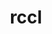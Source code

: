 ---
title: "rccl"
layout: cache
categories: [package, develop]
meta: {"compilers": ["gcc@13.2.0"], "num_specs": 133, "num_specs_by_stack": {"ml-linux-x86_64-rocm": 6, "root": 133}, "oss": ["ubuntu24.04"], "platforms": ["linux"], "stacks": ["ml-linux-x86_64-rocm", "root"], "targets": ["x86_64_v3"], "versions": ["6.1.2", "6.2.4", "6.3.3", "6.4.0", "6.4.2", "6.4.3"]}
spec_details: [{"compiler": "gcc@13.2.0", "hash": "225pxsad7r5s47etoxn4jyckgdu7dhyk", "os": "ubuntu24.04", "platform": "linux", "size": "-", "stacks": ["root"], "target": "x86_64_v3", "variants": ["amdgpu_target:=gfx90a", "~asan", "build_system=cmake", "build_type=Release", "generator=make", "~ipo", "patches:=68a55d8"], "versions": ["6.2.4"]}, {"compiler": "gcc@13.2.0", "hash": "2m53xdmrlwn4ajmwt6hvgqtknizbbuup", "os": "ubuntu24.04", "platform": "linux", "size": "-", "stacks": ["root"], "target": "x86_64_v3", "variants": ["amdgpu_target:=gfx90a", "~asan", "build_system=cmake", "build_type=Release", "generator=make", "~ipo", "patches:=68a55d8"], "versions": ["6.2.4"]}, {"compiler": "gcc@13.2.0", "hash": "2tvj3f7ysisseo3mzayivgeu6rbe6tr2", "os": "ubuntu24.04", "platform": "linux", "size": "-", "stacks": ["root"], "target": "x86_64_v3", "variants": ["amdgpu_target:=gfx90a", "~asan", "build_system=cmake", "build_type=Release", "commit=2f7ac66cd64c68d4af8bb4562ce193778a7e470e", "generator=make", "~ipo", "patches:=0f4d55e"], "versions": ["6.4.3"]}, {"compiler": "gcc@13.2.0", "hash": "3egy4c26ikykwhngnu3mvg77upe7zvx7", "os": "ubuntu24.04", "platform": "linux", "size": "-", "stacks": ["root"], "target": "x86_64_v3", "variants": ["amdgpu_target:=gfx90a", "~asan", "build_system=cmake", "build_type=Release", "generator=make", "~ipo", "patches:=68a55d8"], "versions": ["6.2.4"]}, {"compiler": "gcc@13.2.0", "hash": "3g6jfln5bcfzzn7qjwn7psyb5ynts5st", "os": "ubuntu24.04", "platform": "linux", "size": "-", "stacks": ["root"], "target": "x86_64_v3", "variants": ["amdgpu_target:=gfx90a", "~asan", "build_system=cmake", "build_type=Release", "generator=make", "~ipo", "patches:=68a55d8"], "versions": ["6.1.2"]}, {"compiler": "gcc@13.2.0", "hash": "3ln3tpfrsnzfmlykbtltuj5gor2lhqim", "os": "ubuntu24.04", "platform": "linux", "size": "-", "stacks": ["root"], "target": "x86_64_v3", "variants": ["amdgpu_target:=gfx90a", "~asan", "build_system=cmake", "build_type=Release", "generator=make", "~ipo", "patches:=68a55d8"], "versions": ["6.2.4"]}, {"compiler": "gcc@13.2.0", "hash": "3mv3r4y5wcnbfis4nllso5wyqobcfe3h", "os": "ubuntu24.04", "platform": "linux", "size": "-", "stacks": ["root"], "target": "x86_64_v3", "variants": ["amdgpu_target:=gfx90a", "~asan", "build_system=cmake", "build_type=Release", "generator=make", "~ipo", "patches:=68a55d8"], "versions": ["6.2.4"]}, {"compiler": "gcc@13.2.0", "hash": "3ro37rattu3unm6mljpixr7hn6hi4dg4", "os": "ubuntu24.04", "platform": "linux", "size": "-", "stacks": ["root"], "target": "x86_64_v3", "variants": ["amdgpu_target:=gfx90a", "~asan", "build_system=cmake", "build_type=Release", "commit=9a0e6a114c8f7371fa3050b413a350d6945fb7db", "generator=make", "~ipo", "patches:=08011b4"], "versions": ["6.3.3"]}, {"compiler": "gcc@13.2.0", "hash": "3st7unr6qi75yohwuxhsp2impxuh24n4", "os": "ubuntu24.04", "platform": "linux", "size": "-", "stacks": ["root"], "target": "x86_64_v3", "variants": ["amdgpu_target:=gfx90a", "~asan", "build_system=cmake", "build_type=Release", "generator=make", "~ipo", "patches:=08011b4"], "versions": ["6.3.3"]}, {"compiler": "gcc@13.2.0", "hash": "3syyfwtfw5ix3bs3m5tbyxjp4e3cmczl", "os": "ubuntu24.04", "platform": "linux", "size": "-", "stacks": ["ml-linux-x86_64-rocm", "root"], "target": "x86_64_v3", "variants": ["amdgpu_target:=gfx90a", "~asan", "build_system=cmake", "build_type=Release", "commit=9a0e6a114c8f7371fa3050b413a350d6945fb7db", "generator=make", "~ipo", "patches:=08011b4"], "versions": ["6.3.3"]}, {"compiler": "gcc@13.2.0", "hash": "4gejqedex4kzu2z6rqqwxlpdhyxcn5ma", "os": "ubuntu24.04", "platform": "linux", "size": "-", "stacks": ["root"], "target": "x86_64_v3", "variants": ["amdgpu_target:=gfx90a", "~asan", "build_system=cmake", "build_type=Release", "commit=9a0e6a114c8f7371fa3050b413a350d6945fb7db", "generator=make", "~ipo", "patches:=08011b4"], "versions": ["6.3.3"]}, {"compiler": "gcc@13.2.0", "hash": "4ggbdr4c4ue4gbvmlcit2u6e6gcase6m", "os": "ubuntu24.04", "platform": "linux", "size": "-", "stacks": ["ml-linux-x86_64-rocm", "root"], "target": "x86_64_v3", "variants": ["amdgpu_target:=gfx90a", "~asan", "build_system=cmake", "build_type=Release", "commit=2f7ac66cd64c68d4af8bb4562ce193778a7e470e", "generator=make", "~ipo", "patches:=0f4d55e"], "versions": ["6.4.3"]}, {"compiler": "gcc@13.2.0", "hash": "4mn2v2fqkwstaqyi2e7g5zajqinh2zku", "os": "ubuntu24.04", "platform": "linux", "size": "-", "stacks": ["root"], "target": "x86_64_v3", "variants": ["amdgpu_target:=gfx90a", "~asan", "build_system=cmake", "build_type=Release", "generator=make", "~ipo", "patches:=68a55d8"], "versions": ["6.1.2"]}, {"compiler": "gcc@13.2.0", "hash": "4nidltjs6w2mtg3luvvblyeu7ax7okcs", "os": "ubuntu24.04", "platform": "linux", "size": "-", "stacks": ["root"], "target": "x86_64_v3", "variants": ["amdgpu_target:=gfx90a", "~asan", "build_system=cmake", "build_type=Release", "generator=make", "~ipo", "patches:=68a55d8"], "versions": ["6.2.4"]}, {"compiler": "gcc@13.2.0", "hash": "4vie2y3uawtidnco77ioay6vzsjxapoa", "os": "ubuntu24.04", "platform": "linux", "size": "-", "stacks": ["root"], "target": "x86_64_v3", "variants": ["amdgpu_target:=gfx90a", "~asan", "build_system=cmake", "build_type=Release", "generator=make", "~ipo", "patches:=68a55d8"], "versions": ["6.2.4"]}, {"compiler": "gcc@13.2.0", "hash": "55u3eu6dc4o47vyat4bzpayrqbzxtsla", "os": "ubuntu24.04", "platform": "linux", "size": "-", "stacks": ["root"], "target": "x86_64_v3", "variants": ["amdgpu_target:=gfx90a", "~asan", "build_system=cmake", "build_type=Release", "generator=make", "~ipo", "patches:=68a55d8"], "versions": ["6.1.2"]}, {"compiler": "gcc@13.2.0", "hash": "5aycsfapbriepixbrsjuv2jygbtpghpe", "os": "ubuntu24.04", "platform": "linux", "size": "-", "stacks": ["root"], "target": "x86_64_v3", "variants": ["amdgpu_target:=gfx90a", "~asan", "build_system=cmake", "build_type=Release", "generator=make", "~ipo", "patches:=68a55d8"], "versions": ["6.2.4"]}, {"compiler": "gcc@13.2.0", "hash": "5dfpa6fohwx5fgr2wsrnwvzg42x2edqr", "os": "ubuntu24.04", "platform": "linux", "size": "-", "stacks": ["root"], "target": "x86_64_v3", "variants": ["amdgpu_target:=gfx90a", "~asan", "build_system=cmake", "build_type=Release", "generator=make", "~ipo", "patches:=68a55d8"], "versions": ["6.2.4"]}, {"compiler": "gcc@13.2.0", "hash": "5fe5vgr7i3hfwj3fuxq52qb3gewat2lz", "os": "ubuntu24.04", "platform": "linux", "size": "-", "stacks": ["ml-linux-x86_64-rocm", "root"], "target": "x86_64_v3", "variants": ["amdgpu_target:=gfx90a", "~asan", "build_system=cmake", "build_type=Release", "commit=2f7ac66cd64c68d4af8bb4562ce193778a7e470e", "generator=make", "~ipo", "patches:=0f4d55e"], "versions": ["6.4.3"]}, {"compiler": "gcc@13.2.0", "hash": "5gslbolryorsf7qz7uiht5772muosagt", "os": "ubuntu24.04", "platform": "linux", "size": "-", "stacks": ["root"], "target": "x86_64_v3", "variants": ["amdgpu_target:=gfx90a", "~asan", "build_system=cmake", "build_type=Release", "generator=make", "~ipo", "patches:=68a55d8"], "versions": ["6.2.4"]}, {"compiler": "gcc@13.2.0", "hash": "5rpinnfrzh6k2d3flsgauruwfc7ulg7l", "os": "ubuntu24.04", "platform": "linux", "size": "-", "stacks": ["root"], "target": "x86_64_v3", "variants": ["amdgpu_target:=gfx90a", "~asan", "build_system=cmake", "build_type=Release", "commit=2f7ac66cd64c68d4af8bb4562ce193778a7e470e", "generator=make", "~ipo", "patches:=0f4d55e"], "versions": ["6.4.3"]}, {"compiler": "gcc@13.2.0", "hash": "63af5ifojjlsiqo6yynozlrzvb3zjplg", "os": "ubuntu24.04", "platform": "linux", "size": "-", "stacks": ["root"], "target": "x86_64_v3", "variants": ["amdgpu_target:=gfx90a", "~asan", "build_system=cmake", "build_type=Release", "commit=9a0e6a114c8f7371fa3050b413a350d6945fb7db", "generator=make", "~ipo", "patches:=08011b4"], "versions": ["6.3.3"]}, {"compiler": "gcc@13.2.0", "hash": "65lcvb4ddi37q4psxbrl5na65nsnqbf6", "os": "ubuntu24.04", "platform": "linux", "size": "-", "stacks": ["root"], "target": "x86_64_v3", "variants": ["amdgpu_target:=gfx90a", "~asan", "build_system=cmake", "build_type=Release", "generator=make", "~ipo", "patches:=68a55d8"], "versions": ["6.1.2"]}, {"compiler": "gcc@13.2.0", "hash": "6ddiuyfslpxob5askbkvc3j7pci3oop4", "os": "ubuntu24.04", "platform": "linux", "size": "-", "stacks": ["root"], "target": "x86_64_v3", "variants": ["amdgpu_target:=gfx90a", "~asan", "build_system=cmake", "build_type=Release", "generator=make", "~ipo", "patches:=68a55d8"], "versions": ["6.2.4"]}, {"compiler": "gcc@13.2.0", "hash": "6olin24r3qtwrqodiyuot4uwmybzyput", "os": "ubuntu24.04", "platform": "linux", "size": "-", "stacks": ["root"], "target": "x86_64_v3", "variants": ["amdgpu_target:=gfx90a", "~asan", "build_system=cmake", "build_type=Release", "generator=make", "~ipo", "patches:=08011b4"], "versions": ["6.3.3"]}, {"compiler": "gcc@13.2.0", "hash": "7l5itbfixcl3s75lp7bs2lgcs5o4d5wl", "os": "ubuntu24.04", "platform": "linux", "size": "-", "stacks": ["root"], "target": "x86_64_v3", "variants": ["amdgpu_target:=gfx90a", "~asan", "build_system=cmake", "build_type=Release", "generator=make", "~ipo", "patches:=0f4d55e"], "versions": ["6.4.0"]}, {"compiler": "gcc@13.2.0", "hash": "7mrbi27p7ghfnyjk2p2aywo7uf3ewhq5", "os": "ubuntu24.04", "platform": "linux", "size": "-", "stacks": ["root"], "target": "x86_64_v3", "variants": ["amdgpu_target:=gfx90a", "~asan", "build_system=cmake", "build_type=Release", "generator=make", "~ipo", "patches:=68a55d8"], "versions": ["6.1.2"]}, {"compiler": "gcc@13.2.0", "hash": "ac6muaicimswbwyxy7s2zx7ty63eraqi", "os": "ubuntu24.04", "platform": "linux", "size": "-", "stacks": ["root"], "target": "x86_64_v3", "variants": ["amdgpu_target:=gfx90a", "~asan", "build_system=cmake", "build_type=Release", "generator=make", "~ipo", "patches:=68a55d8"], "versions": ["6.2.4"]}, {"compiler": "gcc@13.2.0", "hash": "agam32n4elt4bmhivx4oingp2u4ftj5j", "os": "ubuntu24.04", "platform": "linux", "size": "-", "stacks": ["root"], "target": "x86_64_v3", "variants": ["amdgpu_target:=gfx90a", "~asan", "build_system=cmake", "build_type=Release", "generator=make", "~ipo", "patches:=68a55d8"], "versions": ["6.1.2"]}, {"compiler": "gcc@13.2.0", "hash": "alcl7iol52p26x3z6jf6bfuvbsqioulb", "os": "ubuntu24.04", "platform": "linux", "size": "-", "stacks": ["root"], "target": "x86_64_v3", "variants": ["amdgpu_target:=gfx90a", "~asan", "build_system=cmake", "build_type=Release", "generator=make", "~ipo", "patches:=08011b4"], "versions": ["6.3.3"]}, {"compiler": "gcc@13.2.0", "hash": "almgdyw7k7qgraqjurzkloufr7ktvoy5", "os": "ubuntu24.04", "platform": "linux", "size": "-", "stacks": ["root"], "target": "x86_64_v3", "variants": ["amdgpu_target:=gfx90a", "~asan", "build_system=cmake", "build_type=Release", "commit=9a0e6a114c8f7371fa3050b413a350d6945fb7db", "generator=make", "~ipo", "patches:=08011b4"], "versions": ["6.3.3"]}, {"compiler": "gcc@13.2.0", "hash": "amqhumsjtsxwrp37pz2aiwpcwwtxtbda", "os": "ubuntu24.04", "platform": "linux", "size": "-", "stacks": ["root"], "target": "x86_64_v3", "variants": ["amdgpu_target:=gfx90a", "~asan", "build_system=cmake", "build_type=Release", "commit=2f7ac66cd64c68d4af8bb4562ce193778a7e470e", "generator=make", "~ipo", "patches:=0f4d55e"], "versions": ["6.4.3"]}, {"compiler": "gcc@13.2.0", "hash": "azg36jcycr33kidnadz4cwco2bl2ei5r", "os": "ubuntu24.04", "platform": "linux", "size": "-", "stacks": ["root"], "target": "x86_64_v3", "variants": ["amdgpu_target:=gfx90a", "~asan", "build_system=cmake", "build_type=Release", "generator=make", "~ipo", "patches:=08011b4"], "versions": ["6.3.3"]}, {"compiler": "gcc@13.2.0", "hash": "b4ccfycardvi4p4wesrdcnczmtpxtndn", "os": "ubuntu24.04", "platform": "linux", "size": "-", "stacks": ["root"], "target": "x86_64_v3", "variants": ["amdgpu_target:=gfx90a", "~asan", "build_system=cmake", "build_type=Release", "commit=2f7ac66cd64c68d4af8bb4562ce193778a7e470e", "generator=make", "~ipo", "patches:=0f4d55e"], "versions": ["6.4.3"]}, {"compiler": "gcc@13.2.0", "hash": "bgubwcyylvfe5zlsd5ubtc3wtaswpzfh", "os": "ubuntu24.04", "platform": "linux", "size": "-", "stacks": ["root"], "target": "x86_64_v3", "variants": ["amdgpu_target:=gfx90a", "~asan", "build_system=cmake", "build_type=Release", "commit=9a0e6a114c8f7371fa3050b413a350d6945fb7db", "generator=make", "~ipo", "patches:=08011b4"], "versions": ["6.3.3"]}, {"compiler": "gcc@13.2.0", "hash": "brpkwwynxpeeo45cww2b3i4z5uyigcbj", "os": "ubuntu24.04", "platform": "linux", "size": "-", "stacks": ["root"], "target": "x86_64_v3", "variants": ["amdgpu_target:=gfx90a", "~asan", "build_system=cmake", "build_type=Release", "generator=make", "~ipo", "patches:=08011b4"], "versions": ["6.3.3"]}, {"compiler": "gcc@13.2.0", "hash": "c6yc4kuecmdykala5pn7rqwz6fwhyjri", "os": "ubuntu24.04", "platform": "linux", "size": "-", "stacks": ["root"], "target": "x86_64_v3", "variants": ["amdgpu_target:=gfx90a", "~asan", "build_system=cmake", "build_type=Release", "generator=make", "~ipo", "patches:=68a55d8"], "versions": ["6.2.4"]}, {"compiler": "gcc@13.2.0", "hash": "caea26g2wtc4jb3ovzp6znntstmedbu4", "os": "ubuntu24.04", "platform": "linux", "size": "-", "stacks": ["root"], "target": "x86_64_v3", "variants": ["amdgpu_target:=gfx90a", "~asan", "build_system=cmake", "build_type=Release", "generator=make", "~ipo", "patches:=68a55d8"], "versions": ["6.2.4"]}, {"compiler": "gcc@13.2.0", "hash": "cbhl76kwjpdc36qfbscexalocyu74dzj", "os": "ubuntu24.04", "platform": "linux", "size": "-", "stacks": ["root"], "target": "x86_64_v3", "variants": ["amdgpu_target:=gfx90a", "~asan", "build_system=cmake", "build_type=Release", "generator=make", "~ipo", "patches:=68a55d8"], "versions": ["6.2.4"]}, {"compiler": "gcc@13.2.0", "hash": "cgbgwsxicp4tpruwfcqbjdr7ffbayk7d", "os": "ubuntu24.04", "platform": "linux", "size": "-", "stacks": ["root"], "target": "x86_64_v3", "variants": ["amdgpu_target:=gfx90a", "~asan", "build_system=cmake", "build_type=Release", "commit=2f7ac66cd64c68d4af8bb4562ce193778a7e470e", "generator=make", "~ipo", "patches:=0f4d55e"], "versions": ["6.4.3"]}, {"compiler": "gcc@13.2.0", "hash": "cjtwntumwtxoewpbj5zgb4kipdzwfnbd", "os": "ubuntu24.04", "platform": "linux", "size": "-", "stacks": ["root"], "target": "x86_64_v3", "variants": ["amdgpu_target:=gfx90a", "~asan", "build_system=cmake", "build_type=Release", "generator=make", "~ipo", "patches:=68a55d8"], "versions": ["6.1.2"]}, {"compiler": "gcc@13.2.0", "hash": "cnun3h6x7gzdgpveznpvvcwmz53fktwr", "os": "ubuntu24.04", "platform": "linux", "size": "-", "stacks": ["root"], "target": "x86_64_v3", "variants": ["amdgpu_target:=gfx90a", "~asan", "build_system=cmake", "build_type=Release", "generator=make", "~ipo", "patches:=08011b4"], "versions": ["6.3.3"]}, {"compiler": "gcc@13.2.0", "hash": "cqnuge6fn2eq7mzl2xh6nqriaxhjruul", "os": "ubuntu24.04", "platform": "linux", "size": "-", "stacks": ["root"], "target": "x86_64_v3", "variants": ["amdgpu_target:=gfx90a", "~asan", "build_system=cmake", "build_type=Release", "generator=make", "~ipo", "patches:=68a55d8"], "versions": ["6.2.4"]}, {"compiler": "gcc@13.2.0", "hash": "csw6efynbwjmn3p4fjo2han543lfidkb", "os": "ubuntu24.04", "platform": "linux", "size": "-", "stacks": ["root"], "target": "x86_64_v3", "variants": ["amdgpu_target:=gfx90a", "~asan", "build_system=cmake", "build_type=Release", "commit=2f7ac66cd64c68d4af8bb4562ce193778a7e470e", "generator=make", "~ipo", "patches:=0f4d55e"], "versions": ["6.4.2"]}, {"compiler": "gcc@13.2.0", "hash": "cu35uw7dfpv767ocn3t3aggttr6fcjyk", "os": "ubuntu24.04", "platform": "linux", "size": "-", "stacks": ["root"], "target": "x86_64_v3", "variants": ["amdgpu_target:=gfx90a", "~asan", "build_system=cmake", "build_type=Release", "generator=make", "~ipo", "patches:=08011b4"], "versions": ["6.3.3"]}, {"compiler": "gcc@13.2.0", "hash": "cyt3e7kqf2nigtafxq6w7egy3zmqe7hf", "os": "ubuntu24.04", "platform": "linux", "size": "-", "stacks": ["root"], "target": "x86_64_v3", "variants": ["amdgpu_target:=gfx90a", "~asan", "build_system=cmake", "build_type=Release", "generator=make", "~ipo", "patches:=68a55d8"], "versions": ["6.1.2"]}, {"compiler": "gcc@13.2.0", "hash": "d4ik7l7gj2mvxkaswcrpukrwxsinwh4l", "os": "ubuntu24.04", "platform": "linux", "size": "-", "stacks": ["root"], "target": "x86_64_v3", "variants": ["amdgpu_target:=gfx90a", "~asan", "build_system=cmake", "build_type=Release", "commit=9a0e6a114c8f7371fa3050b413a350d6945fb7db", "generator=make", "~ipo", "patches:=08011b4"], "versions": ["6.3.3"]}, {"compiler": "gcc@13.2.0", "hash": "d4xeuahyqohar3zwadnyihrbqm7xexjj", "os": "ubuntu24.04", "platform": "linux", "size": "-", "stacks": ["root"], "target": "x86_64_v3", "variants": ["amdgpu_target:=gfx90a", "~asan", "build_system=cmake", "build_type=Release", "commit=9a0e6a114c8f7371fa3050b413a350d6945fb7db", "generator=make", "~ipo", "patches:=08011b4"], "versions": ["6.3.3"]}, {"compiler": "gcc@13.2.0", "hash": "dgl6vxfk3wfzdkcp7cizpxhmpk2uidrl", "os": "ubuntu24.04", "platform": "linux", "size": "-", "stacks": ["root"], "target": "x86_64_v3", "variants": ["amdgpu_target:=gfx90a", "~asan", "build_system=cmake", "build_type=Release", "generator=make", "~ipo", "patches:=68a55d8"], "versions": ["6.2.4"]}, {"compiler": "gcc@13.2.0", "hash": "dhelcszy46fv3o52mzlle6ottiwwjfmd", "os": "ubuntu24.04", "platform": "linux", "size": "-", "stacks": ["root"], "target": "x86_64_v3", "variants": ["amdgpu_target:=gfx90a", "~asan", "build_system=cmake", "build_type=Release", "generator=make", "~ipo", "patches:=08011b4"], "versions": ["6.3.3"]}, {"compiler": "gcc@13.2.0", "hash": "e24lltxewfau3ft6r2qszggrlf3exfgt", "os": "ubuntu24.04", "platform": "linux", "size": "-", "stacks": ["root"], "target": "x86_64_v3", "variants": ["amdgpu_target:=gfx90a", "~asan", "build_system=cmake", "build_type=Release", "generator=make", "~ipo", "patches:=0f4d55e"], "versions": ["6.4.0"]}, {"compiler": "gcc@13.2.0", "hash": "e3ezajkyks54waki5zpdns6kufj2tytd", "os": "ubuntu24.04", "platform": "linux", "size": "-", "stacks": ["root"], "target": "x86_64_v3", "variants": ["amdgpu_target:=gfx90a", "~asan", "build_system=cmake", "build_type=Release", "generator=make", "~ipo", "patches:=68a55d8"], "versions": ["6.2.4"]}, {"compiler": "gcc@13.2.0", "hash": "e3pyuuht5amayz7f2r5glspexoo7ylm4", "os": "ubuntu24.04", "platform": "linux", "size": "-", "stacks": ["root"], "target": "x86_64_v3", "variants": ["amdgpu_target:=gfx90a", "~asan", "build_system=cmake", "build_type=Release", "generator=make", "~ipo", "patches:=68a55d8"], "versions": ["6.2.4"]}, {"compiler": "gcc@13.2.0", "hash": "eimbsue3kyisknyxbnyhk3ezw3r5yjwk", "os": "ubuntu24.04", "platform": "linux", "size": "-", "stacks": ["root"], "target": "x86_64_v3", "variants": ["amdgpu_target:=gfx90a", "~asan", "build_system=cmake", "build_type=Release", "generator=make", "~ipo", "patches:=68a55d8"], "versions": ["6.2.4"]}, {"compiler": "gcc@13.2.0", "hash": "ennf5lm7rlzrzixrrka7pl6qjwlxcky7", "os": "ubuntu24.04", "platform": "linux", "size": "-", "stacks": ["root"], "target": "x86_64_v3", "variants": ["amdgpu_target:=gfx90a", "~asan", "build_system=cmake", "build_type=Release", "commit=2f7ac66cd64c68d4af8bb4562ce193778a7e470e", "generator=make", "~ipo", "patches:=0f4d55e"], "versions": ["6.4.3"]}, {"compiler": "gcc@13.2.0", "hash": "epx2ckf2jkem3xhot5e4lcbep7fsakjm", "os": "ubuntu24.04", "platform": "linux", "size": "-", "stacks": ["root"], "target": "x86_64_v3", "variants": ["amdgpu_target:=gfx90a", "~asan", "build_system=cmake", "build_type=Release", "generator=make", "~ipo", "patches:=08011b4"], "versions": ["6.3.3"]}, {"compiler": "gcc@13.2.0", "hash": "eqgiop27zpqirzyta2eo2tpl7sv4drlh", "os": "ubuntu24.04", "platform": "linux", "size": "-", "stacks": ["root"], "target": "x86_64_v3", "variants": ["amdgpu_target:=gfx90a", "~asan", "build_system=cmake", "build_type=Release", "generator=make", "~ipo", "patches:=68a55d8"], "versions": ["6.2.4"]}, {"compiler": "gcc@13.2.0", "hash": "ewdxdafcjgyl6iswxds5d75uytuhh7ps", "os": "ubuntu24.04", "platform": "linux", "size": "-", "stacks": ["root"], "target": "x86_64_v3", "variants": ["amdgpu_target:=gfx90a", "~asan", "build_system=cmake", "build_type=Release", "generator=make", "~ipo", "patches:=68a55d8"], "versions": ["6.1.2"]}, {"compiler": "gcc@13.2.0", "hash": "fcht52g2hvop6kyiefqtnbrxtx5kbwfd", "os": "ubuntu24.04", "platform": "linux", "size": "-", "stacks": ["root"], "target": "x86_64_v3", "variants": ["amdgpu_target:=gfx90a", "~asan", "build_system=cmake", "build_type=Release", "commit=9a0e6a114c8f7371fa3050b413a350d6945fb7db", "generator=make", "~ipo", "patches:=08011b4"], "versions": ["6.3.3"]}, {"compiler": "gcc@13.2.0", "hash": "ff3qalguwri3pywhj7l4qpyenx6snswm", "os": "ubuntu24.04", "platform": "linux", "size": "-", "stacks": ["root"], "target": "x86_64_v3", "variants": ["amdgpu_target:=gfx90a", "~asan", "build_system=cmake", "build_type=Release", "generator=make", "~ipo", "patches:=68a55d8"], "versions": ["6.2.4"]}, {"compiler": "gcc@13.2.0", "hash": "fn5frqf65lo75dcywom6bja6bl5j7siu", "os": "ubuntu24.04", "platform": "linux", "size": "-", "stacks": ["root"], "target": "x86_64_v3", "variants": ["amdgpu_target:=gfx90a", "~asan", "build_system=cmake", "build_type=Release", "commit=2f7ac66cd64c68d4af8bb4562ce193778a7e470e", "generator=make", "~ipo", "patches:=0f4d55e"], "versions": ["6.4.3"]}, {"compiler": "gcc@13.2.0", "hash": "fxpds3cc3da2a6ut2gcw6rcja6oekwpk", "os": "ubuntu24.04", "platform": "linux", "size": "-", "stacks": ["root"], "target": "x86_64_v3", "variants": ["amdgpu_target:=gfx90a", "~asan", "build_system=cmake", "build_type=Release", "generator=make", "~ipo", "patches:=68a55d8"], "versions": ["6.1.2"]}, {"compiler": "gcc@13.2.0", "hash": "gldk3gdh77b3zgkt4oggq3ruofnkwr3d", "os": "ubuntu24.04", "platform": "linux", "size": "-", "stacks": ["root"], "target": "x86_64_v3", "variants": ["amdgpu_target:=gfx90a", "~asan", "build_system=cmake", "build_type=Release", "commit=2f7ac66cd64c68d4af8bb4562ce193778a7e470e", "generator=make", "~ipo", "patches:=0f4d55e"], "versions": ["6.4.3"]}, {"compiler": "gcc@13.2.0", "hash": "guo3yyjlszg3ft63jezklavuqgszus2d", "os": "ubuntu24.04", "platform": "linux", "size": "-", "stacks": ["root"], "target": "x86_64_v3", "variants": ["amdgpu_target:=gfx90a", "~asan", "build_system=cmake", "build_type=Release", "generator=make", "~ipo", "patches:=0f4d55e"], "versions": ["6.4.0"]}, {"compiler": "gcc@13.2.0", "hash": "guwo3og6ejs6f7zguytytogg6pvjfizb", "os": "ubuntu24.04", "platform": "linux", "size": "-", "stacks": ["root"], "target": "x86_64_v3", "variants": ["amdgpu_target:=gfx90a", "~asan", "build_system=cmake", "build_type=Release", "generator=make", "~ipo", "patches:=08011b4"], "versions": ["6.3.3"]}, {"compiler": "gcc@13.2.0", "hash": "h6gnr2seihy7ynqenjijo55ckz6yyt72", "os": "ubuntu24.04", "platform": "linux", "size": "-", "stacks": ["root"], "target": "x86_64_v3", "variants": ["amdgpu_target:=gfx90a", "~asan", "build_system=cmake", "build_type=Release", "commit=9a0e6a114c8f7371fa3050b413a350d6945fb7db", "generator=make", "~ipo", "patches:=08011b4"], "versions": ["6.3.3"]}, {"compiler": "gcc@13.2.0", "hash": "hj6xavldfykhfmsfmqswghm4lmdzmiw2", "os": "ubuntu24.04", "platform": "linux", "size": "-", "stacks": ["root"], "target": "x86_64_v3", "variants": ["amdgpu_target:=gfx90a", "~asan", "build_system=cmake", "build_type=Release", "generator=make", "~ipo", "patches:=68a55d8"], "versions": ["6.1.2"]}, {"compiler": "gcc@13.2.0", "hash": "i3wjrr7kgmrohob5b6oqfr72zpzqqh4b", "os": "ubuntu24.04", "platform": "linux", "size": "-", "stacks": ["root"], "target": "x86_64_v3", "variants": ["amdgpu_target:=gfx90a", "~asan", "build_system=cmake", "build_type=Release", "generator=make", "~ipo", "patches:=68a55d8"], "versions": ["6.2.4"]}, {"compiler": "gcc@13.2.0", "hash": "i4yytaxjzrpqji5bx3eqyyhi7cz2mbdd", "os": "ubuntu24.04", "platform": "linux", "size": "-", "stacks": ["root"], "target": "x86_64_v3", "variants": ["amdgpu_target:=gfx90a", "~asan", "build_system=cmake", "build_type=Release", "generator=make", "~ipo", "patches:=68a55d8"], "versions": ["6.2.4"]}, {"compiler": "gcc@13.2.0", "hash": "ikk76pkxrvptqutjfqma2mam2d3ymgdg", "os": "ubuntu24.04", "platform": "linux", "size": "-", "stacks": ["root"], "target": "x86_64_v3", "variants": ["amdgpu_target:=gfx90a", "~asan", "build_system=cmake", "build_type=Release", "commit=9a0e6a114c8f7371fa3050b413a350d6945fb7db", "generator=make", "~ipo", "patches:=08011b4"], "versions": ["6.3.3"]}, {"compiler": "gcc@13.2.0", "hash": "ilygt6cgwbs3qf7djnjcfo2kd7tucaot", "os": "ubuntu24.04", "platform": "linux", "size": "-", "stacks": ["root"], "target": "x86_64_v3", "variants": ["amdgpu_target:=gfx90a", "~asan", "build_system=cmake", "build_type=Release", "commit=2f7ac66cd64c68d4af8bb4562ce193778a7e470e", "generator=make", "~ipo", "patches:=0f4d55e"], "versions": ["6.4.3"]}, {"compiler": "gcc@13.2.0", "hash": "itiwpnkbb3gjul25vk4wnuhwwghavv3o", "os": "ubuntu24.04", "platform": "linux", "size": "-", "stacks": ["root"], "target": "x86_64_v3", "variants": ["amdgpu_target:=gfx90a", "~asan", "build_system=cmake", "build_type=Release", "generator=make", "~ipo", "patches:=68a55d8"], "versions": ["6.2.4"]}, {"compiler": "gcc@13.2.0", "hash": "j6jy46qpfobtixcgdesibk3fnf2rkyyo", "os": "ubuntu24.04", "platform": "linux", "size": "-", "stacks": ["root"], "target": "x86_64_v3", "variants": ["amdgpu_target:=gfx90a", "~asan", "build_system=cmake", "build_type=Release", "generator=make", "~ipo", "patches:=68a55d8"], "versions": ["6.2.4"]}, {"compiler": "gcc@13.2.0", "hash": "jiyhjqgu5uw72afoxqkvziei5vznnskd", "os": "ubuntu24.04", "platform": "linux", "size": "-", "stacks": ["root"], "target": "x86_64_v3", "variants": ["amdgpu_target:=gfx90a", "~asan", "build_system=cmake", "build_type=Release", "commit=9a0e6a114c8f7371fa3050b413a350d6945fb7db", "generator=make", "~ipo", "patches:=08011b4"], "versions": ["6.3.3"]}, {"compiler": "gcc@13.2.0", "hash": "jz72jskxowwm7qetbmjo5x2dcirddini", "os": "ubuntu24.04", "platform": "linux", "size": "-", "stacks": ["root"], "target": "x86_64_v3", "variants": ["amdgpu_target:=gfx90a", "~asan", "build_system=cmake", "build_type=Release", "commit=9a0e6a114c8f7371fa3050b413a350d6945fb7db", "generator=make", "~ipo", "patches:=08011b4"], "versions": ["6.3.3"]}, {"compiler": "gcc@13.2.0", "hash": "kufhagqtkck3c73osqx7zcnqmmjved57", "os": "ubuntu24.04", "platform": "linux", "size": "-", "stacks": ["root"], "target": "x86_64_v3", "variants": ["amdgpu_target:=gfx90a", "~asan", "build_system=cmake", "build_type=Release", "generator=make", "~ipo", "patches:=68a55d8"], "versions": ["6.1.2"]}, {"compiler": "gcc@13.2.0", "hash": "kyggikpkuhffrfv7rnythguvl5m7fkds", "os": "ubuntu24.04", "platform": "linux", "size": "-", "stacks": ["root"], "target": "x86_64_v3", "variants": ["amdgpu_target:=gfx90a", "~asan", "build_system=cmake", "build_type=Release", "commit=2f7ac66cd64c68d4af8bb4562ce193778a7e470e", "generator=make", "~ipo", "patches:=0f4d55e"], "versions": ["6.4.3"]}, {"compiler": "gcc@13.2.0", "hash": "l3dunvdhc75goefazzwqp2r6tlz52pd6", "os": "ubuntu24.04", "platform": "linux", "size": "-", "stacks": ["root"], "target": "x86_64_v3", "variants": ["amdgpu_target:=gfx90a", "~asan", "build_system=cmake", "build_type=Release", "commit=2f7ac66cd64c68d4af8bb4562ce193778a7e470e", "generator=make", "~ipo", "patches:=0f4d55e"], "versions": ["6.4.3"]}, {"compiler": "gcc@13.2.0", "hash": "l4ykcw6qtzkuppgeaeoh5bvbk6ky5vae", "os": "ubuntu24.04", "platform": "linux", "size": "-", "stacks": ["root"], "target": "x86_64_v3", "variants": ["amdgpu_target:=gfx90a", "~asan", "build_system=cmake", "build_type=Release", "generator=make", "~ipo", "patches:=68a55d8"], "versions": ["6.2.4"]}, {"compiler": "gcc@13.2.0", "hash": "lbdhzyrur43v5rcbrnpzdptygxmc373f", "os": "ubuntu24.04", "platform": "linux", "size": "-", "stacks": ["root"], "target": "x86_64_v3", "variants": ["amdgpu_target:=gfx90a", "~asan", "build_system=cmake", "build_type=Release", "generator=make", "~ipo", "patches:=68a55d8"], "versions": ["6.2.4"]}, {"compiler": "gcc@13.2.0", "hash": "lca5u6cg6b6kp3pbe346y3tdbasyhty5", "os": "ubuntu24.04", "platform": "linux", "size": "-", "stacks": ["root"], "target": "x86_64_v3", "variants": ["amdgpu_target:=gfx90a", "~asan", "build_system=cmake", "build_type=Release", "generator=make", "~ipo", "patches:=68a55d8"], "versions": ["6.2.4"]}, {"compiler": "gcc@13.2.0", "hash": "lhcqck7c2zgyr5heue6qfqfw5nwg4vnf", "os": "ubuntu24.04", "platform": "linux", "size": "-", "stacks": ["root"], "target": "x86_64_v3", "variants": ["amdgpu_target:=gfx90a", "~asan", "build_system=cmake", "build_type=Release", "generator=make", "~ipo", "patches:=68a55d8"], "versions": ["6.2.4"]}, {"compiler": "gcc@13.2.0", "hash": "lqfr6vy43525qpreyc6rukhtahy7ahom", "os": "ubuntu24.04", "platform": "linux", "size": "-", "stacks": ["root"], "target": "x86_64_v3", "variants": ["amdgpu_target:=gfx90a", "~asan", "build_system=cmake", "build_type=Release", "generator=make", "~ipo", "patches:=08011b4"], "versions": ["6.3.3"]}, {"compiler": "gcc@13.2.0", "hash": "mf3pmvtaqnxjg2umzbneg6mjno6rcjia", "os": "ubuntu24.04", "platform": "linux", "size": "-", "stacks": ["root"], "target": "x86_64_v3", "variants": ["amdgpu_target:=gfx90a", "~asan", "build_system=cmake", "build_type=Release", "generator=make", "~ipo", "patches:=68a55d8"], "versions": ["6.1.2"]}, {"compiler": "gcc@13.2.0", "hash": "mg6kzfbhz3r2yyij2vd5teycj5z6i6xc", "os": "ubuntu24.04", "platform": "linux", "size": "-", "stacks": ["ml-linux-x86_64-rocm", "root"], "target": "x86_64_v3", "variants": ["amdgpu_target:=gfx90a", "~asan", "build_system=cmake", "build_type=Release", "commit=9a0e6a114c8f7371fa3050b413a350d6945fb7db", "generator=make", "~ipo", "patches:=08011b4"], "versions": ["6.3.3"]}, {"compiler": "gcc@13.2.0", "hash": "mhlae67jorizus33bt3g6lkdfzrwbavf", "os": "ubuntu24.04", "platform": "linux", "size": "-", "stacks": ["root"], "target": "x86_64_v3", "variants": ["amdgpu_target:=gfx90a", "~asan", "build_system=cmake", "build_type=Release", "generator=make", "~ipo", "patches:=68a55d8"], "versions": ["6.2.4"]}, {"compiler": "gcc@13.2.0", "hash": "mo3c26ve2axvaz32rlexkpyva65xinvn", "os": "ubuntu24.04", "platform": "linux", "size": "-", "stacks": ["root"], "target": "x86_64_v3", "variants": ["amdgpu_target:=gfx90a", "~asan", "build_system=cmake", "build_type=Release", "generator=make", "~ipo", "patches:=68a55d8"], "versions": ["6.2.4"]}, {"compiler": "gcc@13.2.0", "hash": "mpwvdlvcfp7q7y7t4pcqsdq45ke4ohpe", "os": "ubuntu24.04", "platform": "linux", "size": "-", "stacks": ["root"], "target": "x86_64_v3", "variants": ["amdgpu_target:=gfx90a", "~asan", "build_system=cmake", "build_type=Release", "commit=2f7ac66cd64c68d4af8bb4562ce193778a7e470e", "generator=make", "~ipo", "patches:=0f4d55e"], "versions": ["6.4.3"]}, {"compiler": "gcc@13.2.0", "hash": "mr2nzarsn26aqbwqzqk2rq7c7ectwmg4", "os": "ubuntu24.04", "platform": "linux", "size": "-", "stacks": ["root"], "target": "x86_64_v3", "variants": ["amdgpu_target:=gfx90a", "~asan", "build_system=cmake", "build_type=Release", "commit=9a0e6a114c8f7371fa3050b413a350d6945fb7db", "generator=make", "~ipo", "patches:=08011b4"], "versions": ["6.3.3"]}, {"compiler": "gcc@13.2.0", "hash": "npv7o6kykgkuho3eupmy6zx33uvvzd3u", "os": "ubuntu24.04", "platform": "linux", "size": "-", "stacks": ["root"], "target": "x86_64_v3", "variants": ["amdgpu_target:=gfx90a", "~asan", "build_system=cmake", "build_type=Release", "generator=make", "~ipo", "patches:=68a55d8"], "versions": ["6.2.4"]}, {"compiler": "gcc@13.2.0", "hash": "nqg2gipoc6zizptnfaq4wpyruwo3nmvj", "os": "ubuntu24.04", "platform": "linux", "size": "-", "stacks": ["root"], "target": "x86_64_v3", "variants": ["amdgpu_target:=gfx90a", "~asan", "build_system=cmake", "build_type=Release", "generator=make", "~ipo", "patches:=68a55d8"], "versions": ["6.2.4"]}, {"compiler": "gcc@13.2.0", "hash": "nteuiklzq6xq2vdeuspxchu727u3pfos", "os": "ubuntu24.04", "platform": "linux", "size": "-", "stacks": ["root"], "target": "x86_64_v3", "variants": ["amdgpu_target:=gfx90a", "~asan", "build_system=cmake", "build_type=Release", "commit=9a0e6a114c8f7371fa3050b413a350d6945fb7db", "generator=make", "~ipo", "patches:=08011b4"], "versions": ["6.3.3"]}, {"compiler": "gcc@13.2.0", "hash": "o652aypa3lelesaiyf25mabt2duhdp5c", "os": "ubuntu24.04", "platform": "linux", "size": "-", "stacks": ["root"], "target": "x86_64_v3", "variants": ["amdgpu_target:=gfx90a", "~asan", "build_system=cmake", "build_type=Release", "generator=make", "~ipo", "patches:=68a55d8"], "versions": ["6.2.4"]}, {"compiler": "gcc@13.2.0", "hash": "pee2n57fpetp2vjimylz4arvxf3jyisv", "os": "ubuntu24.04", "platform": "linux", "size": "-", "stacks": ["root"], "target": "x86_64_v3", "variants": ["amdgpu_target:=gfx90a", "~asan", "build_system=cmake", "build_type=Release", "commit=9a0e6a114c8f7371fa3050b413a350d6945fb7db", "generator=make", "~ipo", "patches:=08011b4"], "versions": ["6.3.3"]}, {"compiler": "gcc@13.2.0", "hash": "pgzf5m435h7bqdwndd6krlhodmn2v46n", "os": "ubuntu24.04", "platform": "linux", "size": "-", "stacks": ["root"], "target": "x86_64_v3", "variants": ["amdgpu_target:=gfx90a", "~asan", "build_system=cmake", "build_type=Release", "generator=make", "~ipo", "patches:=68a55d8"], "versions": ["6.1.2"]}, {"compiler": "gcc@13.2.0", "hash": "phgoahnzhryhzh6kgoaagsi2h7gpdgqv", "os": "ubuntu24.04", "platform": "linux", "size": "-", "stacks": ["root"], "target": "x86_64_v3", "variants": ["amdgpu_target:=gfx90a", "~asan", "build_system=cmake", "build_type=Release", "commit=2f7ac66cd64c68d4af8bb4562ce193778a7e470e", "generator=make", "~ipo", "patches:=0f4d55e"], "versions": ["6.4.2"]}, {"compiler": "gcc@13.2.0", "hash": "q5z477kiuppuuvwtvc33l3t5e72jqtfd", "os": "ubuntu24.04", "platform": "linux", "size": "-", "stacks": ["root"], "target": "x86_64_v3", "variants": ["amdgpu_target:=gfx90a", "~asan", "build_system=cmake", "build_type=Release", "commit=2f7ac66cd64c68d4af8bb4562ce193778a7e470e", "generator=make", "~ipo", "patches:=0f4d55e"], "versions": ["6.4.3"]}, {"compiler": "gcc@13.2.0", "hash": "qic2jjpfrwyftze2z4lclsc3jgs4lanw", "os": "ubuntu24.04", "platform": "linux", "size": "-", "stacks": ["root"], "target": "x86_64_v3", "variants": ["amdgpu_target:=gfx90a", "~asan", "build_system=cmake", "build_type=Release", "generator=make", "~ipo", "patches:=68a55d8"], "versions": ["6.2.4"]}, {"compiler": "gcc@13.2.0", "hash": "qno5qha5esuaglkeel5qhhugqtzfbjdg", "os": "ubuntu24.04", "platform": "linux", "size": "-", "stacks": ["root"], "target": "x86_64_v3", "variants": ["amdgpu_target:=gfx90a", "~asan", "build_system=cmake", "build_type=Release", "generator=make", "~ipo", "patches:=08011b4"], "versions": ["6.3.3"]}, {"compiler": "gcc@13.2.0", "hash": "qo6cr6c4dnjjgwjzbqzxetny23uo7k2i", "os": "ubuntu24.04", "platform": "linux", "size": "-", "stacks": ["root"], "target": "x86_64_v3", "variants": ["amdgpu_target:=gfx90a", "~asan", "build_system=cmake", "build_type=Release", "generator=make", "~ipo", "patches:=68a55d8"], "versions": ["6.1.2"]}, {"compiler": "gcc@13.2.0", "hash": "qpsugmh7k5b7l7qscqmizqlkgx7xtn7q", "os": "ubuntu24.04", "platform": "linux", "size": "-", "stacks": ["root"], "target": "x86_64_v3", "variants": ["amdgpu_target:=gfx90a", "~asan", "build_system=cmake", "build_type=Release", "generator=make", "~ipo", "patches:=68a55d8"], "versions": ["6.1.2"]}, {"compiler": "gcc@13.2.0", "hash": "riafgzz42a3wkvsw6p6l42xc76wd3tg7", "os": "ubuntu24.04", "platform": "linux", "size": "-", "stacks": ["root"], "target": "x86_64_v3", "variants": ["amdgpu_target:=gfx90a", "~asan", "build_system=cmake", "build_type=Release", "generator=make", "~ipo", "patches:=68a55d8"], "versions": ["6.2.4"]}, {"compiler": "gcc@13.2.0", "hash": "rma75nhmrzia5wsikxjailn4s5rmct6v", "os": "ubuntu24.04", "platform": "linux", "size": "-", "stacks": ["root"], "target": "x86_64_v3", "variants": ["amdgpu_target:=gfx90a", "~asan", "build_system=cmake", "build_type=Release", "commit=9a0e6a114c8f7371fa3050b413a350d6945fb7db", "generator=make", "~ipo", "patches:=08011b4"], "versions": ["6.3.3"]}, {"compiler": "gcc@13.2.0", "hash": "rqgmyty6agnewm34yjmurdndw6ljh63x", "os": "ubuntu24.04", "platform": "linux", "size": "-", "stacks": ["ml-linux-x86_64-rocm", "root"], "target": "x86_64_v3", "variants": ["amdgpu_target:=gfx90a", "~asan", "build_system=cmake", "build_type=Release", "commit=9a0e6a114c8f7371fa3050b413a350d6945fb7db", "generator=make", "~ipo", "patches:=08011b4"], "versions": ["6.3.3"]}, {"compiler": "gcc@13.2.0", "hash": "sjpg3fvwukepnevwkfmqbyct347kvrxz", "os": "ubuntu24.04", "platform": "linux", "size": "-", "stacks": ["root"], "target": "x86_64_v3", "variants": ["amdgpu_target:=gfx90a", "~asan", "build_system=cmake", "build_type=Release", "generator=make", "~ipo", "patches:=68a55d8"], "versions": ["6.2.4"]}, {"compiler": "gcc@13.2.0", "hash": "t6il3hvmogi3ubvx3mdh7mfgoaedjvnh", "os": "ubuntu24.04", "platform": "linux", "size": "-", "stacks": ["root"], "target": "x86_64_v3", "variants": ["amdgpu_target:=gfx90a", "~asan", "build_system=cmake", "build_type=Release", "commit=9a0e6a114c8f7371fa3050b413a350d6945fb7db", "generator=make", "~ipo", "patches:=08011b4"], "versions": ["6.3.3"]}, {"compiler": "gcc@13.2.0", "hash": "t7qzaxtkml2a5nnpsw5upziqaj2xg6za", "os": "ubuntu24.04", "platform": "linux", "size": "-", "stacks": ["root"], "target": "x86_64_v3", "variants": ["amdgpu_target:=gfx90a", "~asan", "build_system=cmake", "build_type=Release", "generator=make", "~ipo", "patches:=68a55d8"], "versions": ["6.2.4"]}, {"compiler": "gcc@13.2.0", "hash": "toe5vi6unqardiqjn4aoarrraspa2ldj", "os": "ubuntu24.04", "platform": "linux", "size": "-", "stacks": ["root"], "target": "x86_64_v3", "variants": ["amdgpu_target:=gfx90a", "~asan", "build_system=cmake", "build_type=Release", "commit=2f7ac66cd64c68d4af8bb4562ce193778a7e470e", "generator=make", "~ipo", "patches:=0f4d55e"], "versions": ["6.4.3"]}, {"compiler": "gcc@13.2.0", "hash": "tyfhjlfpjx2ykdv5qer3yjf7josg2es3", "os": "ubuntu24.04", "platform": "linux", "size": "-", "stacks": ["root"], "target": "x86_64_v3", "variants": ["amdgpu_target:=gfx90a", "~asan", "build_system=cmake", "build_type=Release", "generator=make", "~ipo", "patches:=08011b4"], "versions": ["6.3.3"]}, {"compiler": "gcc@13.2.0", "hash": "u6dtws2bc2zlnwgkgcwtpozkvrcfx36e", "os": "ubuntu24.04", "platform": "linux", "size": "-", "stacks": ["root"], "target": "x86_64_v3", "variants": ["amdgpu_target:=gfx90a", "~asan", "build_system=cmake", "build_type=Release", "commit=2f7ac66cd64c68d4af8bb4562ce193778a7e470e", "generator=make", "~ipo", "patches:=0f4d55e"], "versions": ["6.4.2"]}, {"compiler": "gcc@13.2.0", "hash": "uefsl6sxh2a6a5ttzbr2irvsfitvyqy7", "os": "ubuntu24.04", "platform": "linux", "size": "-", "stacks": ["root"], "target": "x86_64_v3", "variants": ["amdgpu_target:=gfx90a", "~asan", "build_system=cmake", "build_type=Release", "generator=make", "~ipo", "patches:=68a55d8"], "versions": ["6.1.2"]}, {"compiler": "gcc@13.2.0", "hash": "uyxam3tpfjwodyqfnsyr7oxgvqruo5hp", "os": "ubuntu24.04", "platform": "linux", "size": "-", "stacks": ["root"], "target": "x86_64_v3", "variants": ["amdgpu_target:=gfx90a", "~asan", "build_system=cmake", "build_type=Release", "generator=make", "~ipo", "patches:=0f4d55e"], "versions": ["6.4.0"]}, {"compiler": "gcc@13.2.0", "hash": "vak7hfslonjf2bocjbymmvmmhxe367ys", "os": "ubuntu24.04", "platform": "linux", "size": "-", "stacks": ["root"], "target": "x86_64_v3", "variants": ["amdgpu_target:=gfx90a", "~asan", "build_system=cmake", "build_type=Release", "generator=make", "~ipo", "patches:=68a55d8"], "versions": ["6.2.4"]}, {"compiler": "gcc@13.2.0", "hash": "vljodplhr4vwkkswleb5rnatweogrysh", "os": "ubuntu24.04", "platform": "linux", "size": "-", "stacks": ["root"], "target": "x86_64_v3", "variants": ["amdgpu_target:=gfx90a", "~asan", "build_system=cmake", "build_type=Release", "generator=make", "~ipo", "patches:=08011b4"], "versions": ["6.3.3"]}, {"compiler": "gcc@13.2.0", "hash": "vmzi77ig7xc3mbhxd7u63ov3koevk7jk", "os": "ubuntu24.04", "platform": "linux", "size": "-", "stacks": ["root"], "target": "x86_64_v3", "variants": ["amdgpu_target:=gfx90a", "~asan", "build_system=cmake", "build_type=Release", "generator=make", "~ipo", "patches:=08011b4"], "versions": ["6.3.3"]}, {"compiler": "gcc@13.2.0", "hash": "vslbzmve5ruqdu3jghowpul6y2m6uoll", "os": "ubuntu24.04", "platform": "linux", "size": "-", "stacks": ["root"], "target": "x86_64_v3", "variants": ["amdgpu_target:=gfx90a", "~asan", "build_system=cmake", "build_type=Release", "generator=make", "~ipo", "patches:=68a55d8"], "versions": ["6.2.4"]}, {"compiler": "gcc@13.2.0", "hash": "vw5lmmmmnub5kob6cutxp6b264cbmxzy", "os": "ubuntu24.04", "platform": "linux", "size": "-", "stacks": ["root"], "target": "x86_64_v3", "variants": ["amdgpu_target:=gfx90a", "~asan", "build_system=cmake", "build_type=Release", "generator=make", "~ipo", "patches:=68a55d8"], "versions": ["6.2.4"]}, {"compiler": "gcc@13.2.0", "hash": "w54jyk5e4aw6fjvluxldsczizglfsoo5", "os": "ubuntu24.04", "platform": "linux", "size": "-", "stacks": ["ml-linux-x86_64-rocm", "root"], "target": "x86_64_v3", "variants": ["amdgpu_target:=gfx90a", "~asan", "build_system=cmake", "build_type=Release", "commit=2f7ac66cd64c68d4af8bb4562ce193778a7e470e", "generator=make", "~ipo", "patches:=0f4d55e"], "versions": ["6.4.3"]}, {"compiler": "gcc@13.2.0", "hash": "wduqfc2p7qo5urzjtv57n73uzujpdcp7", "os": "ubuntu24.04", "platform": "linux", "size": "-", "stacks": ["root"], "target": "x86_64_v3", "variants": ["amdgpu_target:=gfx90a", "~asan", "build_system=cmake", "build_type=Release", "generator=make", "~ipo", "patches:=08011b4"], "versions": ["6.3.3"]}, {"compiler": "gcc@13.2.0", "hash": "wsomywzazmhywwh2wnkjdjlroph2s533", "os": "ubuntu24.04", "platform": "linux", "size": "-", "stacks": ["root"], "target": "x86_64_v3", "variants": ["amdgpu_target:=gfx90a", "~asan", "build_system=cmake", "build_type=Release", "generator=make", "~ipo", "patches:=08011b4"], "versions": ["6.3.3"]}, {"compiler": "gcc@13.2.0", "hash": "xhedhhu4wxjcigfdavy4s67xjpjnf2yj", "os": "ubuntu24.04", "platform": "linux", "size": "-", "stacks": ["root"], "target": "x86_64_v3", "variants": ["amdgpu_target:=gfx90a", "~asan", "build_system=cmake", "build_type=Release", "generator=make", "~ipo", "patches:=08011b4"], "versions": ["6.3.3"]}, {"compiler": "gcc@13.2.0", "hash": "xmhchgybi7grlzrj5fz4locp3qmq7ri7", "os": "ubuntu24.04", "platform": "linux", "size": "-", "stacks": ["root"], "target": "x86_64_v3", "variants": ["amdgpu_target:=gfx90a", "~asan", "build_system=cmake", "build_type=Release", "generator=make", "~ipo", "patches:=68a55d8"], "versions": ["6.2.4"]}, {"compiler": "gcc@13.2.0", "hash": "xt3txej23hvfb3lcgkikqc6ilcgxcyco", "os": "ubuntu24.04", "platform": "linux", "size": "-", "stacks": ["root"], "target": "x86_64_v3", "variants": ["amdgpu_target:=gfx90a", "~asan", "build_system=cmake", "build_type=Release", "generator=make", "~ipo", "patches:=68a55d8"], "versions": ["6.2.4"]}, {"compiler": "gcc@13.2.0", "hash": "xxbltkqvl42p2m3thavawae2klegbmmg", "os": "ubuntu24.04", "platform": "linux", "size": "-", "stacks": ["root"], "target": "x86_64_v3", "variants": ["amdgpu_target:=gfx90a", "~asan", "build_system=cmake", "build_type=Release", "generator=make", "~ipo", "patches:=68a55d8"], "versions": ["6.2.4"]}, {"compiler": "gcc@13.2.0", "hash": "ydloipmk4pz4at2aaaxu2cw3xva6ctou", "os": "ubuntu24.04", "platform": "linux", "size": "-", "stacks": ["root"], "target": "x86_64_v3", "variants": ["amdgpu_target:=gfx90a", "~asan", "build_system=cmake", "build_type=Release", "generator=make", "~ipo", "patches:=68a55d8"], "versions": ["6.2.4"]}, {"compiler": "gcc@13.2.0", "hash": "ymgx2cxrxdzk24jbg4sn7ezklcg76idm", "os": "ubuntu24.04", "platform": "linux", "size": "-", "stacks": ["root"], "target": "x86_64_v3", "variants": ["amdgpu_target:=gfx90a", "~asan", "build_system=cmake", "build_type=Release", "commit=2f7ac66cd64c68d4af8bb4562ce193778a7e470e", "generator=make", "~ipo", "patches:=0f4d55e"], "versions": ["6.4.3"]}, {"compiler": "gcc@13.2.0", "hash": "ytdwdabpikwhqchihzfacpa7zki7ftrm", "os": "ubuntu24.04", "platform": "linux", "size": "-", "stacks": ["root"], "target": "x86_64_v3", "variants": ["amdgpu_target:=gfx90a", "~asan", "build_system=cmake", "build_type=Release", "generator=make", "~ipo", "patches:=08011b4"], "versions": ["6.3.3"]}, {"compiler": "gcc@13.2.0", "hash": "yug4mqtd2mfkfmi72wwz5ikh5hyccqls", "os": "ubuntu24.04", "platform": "linux", "size": "-", "stacks": ["root"], "target": "x86_64_v3", "variants": ["amdgpu_target:=gfx90a", "~asan", "build_system=cmake", "build_type=Release", "generator=make", "~ipo", "patches:=0f4d55e"], "versions": ["6.4.0"]}, {"compiler": "gcc@13.2.0", "hash": "yvsubpr3ei2vayuzynti3ed7gmic3saz", "os": "ubuntu24.04", "platform": "linux", "size": "-", "stacks": ["root"], "target": "x86_64_v3", "variants": ["amdgpu_target:=gfx90a", "~asan", "build_system=cmake", "build_type=Release", "generator=make", "~ipo", "patches:=08011b4"], "versions": ["6.3.3"]}, {"compiler": "gcc@13.2.0", "hash": "z4m4f7xytm2osix3zten2knm2vy7yfev", "os": "ubuntu24.04", "platform": "linux", "size": "-", "stacks": ["root"], "target": "x86_64_v3", "variants": ["amdgpu_target:=gfx90a", "~asan", "build_system=cmake", "build_type=Release", "generator=make", "~ipo", "patches:=0f4d55e"], "versions": ["6.4.0"]}, {"compiler": "gcc@13.2.0", "hash": "zqeoj22to4c365ue5ab2oemb5iu6wtl5", "os": "ubuntu24.04", "platform": "linux", "size": "-", "stacks": ["root"], "target": "x86_64_v3", "variants": ["amdgpu_target:=gfx90a", "~asan", "build_system=cmake", "build_type=Release", "commit=9a0e6a114c8f7371fa3050b413a350d6945fb7db", "generator=make", "~ipo", "patches:=08011b4"], "versions": ["6.3.3"]}, {"compiler": "gcc@13.2.0", "hash": "zqqudxz3clzt4sadrztvuvnfyonboxkn", "os": "ubuntu24.04", "platform": "linux", "size": "-", "stacks": ["root"], "target": "x86_64_v3", "variants": ["amdgpu_target:=gfx90a", "~asan", "build_system=cmake", "build_type=Release", "generator=make", "~ipo", "patches:=68a55d8"], "versions": ["6.2.4"]}, {"compiler": "gcc@13.2.0", "hash": "zx663735rgekspomyzbuh2rosrdy44ob", "os": "ubuntu24.04", "platform": "linux", "size": "-", "stacks": ["root"], "target": "x86_64_v3", "variants": ["amdgpu_target:=gfx90a", "~asan", "build_system=cmake", "build_type=Release", "commit=2f7ac66cd64c68d4af8bb4562ce193778a7e470e", "generator=make", "~ipo", "patches:=0f4d55e"], "versions": ["6.4.3"]}]
---